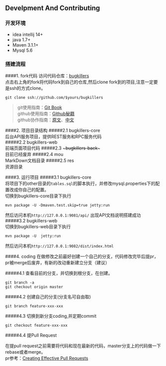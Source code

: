 ## Develpment And Contributing  
### 开发环境
* idea intellij 14+
* java 1.7+
* Maven 3.1.1+
* Mysql 5.6

### 搭建流程
####1. fork代码
访问代码仓库：[bugkillers](https://github.com/qq291462491/bugkillers)  
点击右上角的fork将代码fork到自己的仓库,然后clone fork到的项目,注意一定要是ssh的方式clone。     
```
git clone ssh://github.com/$yours/bugkillers
```    
> git使用指南：[Git Book](https://git-scm.com/book/zh/v1)      
> github使用指南：[Github秘籍](https://github.com/bugkillerz/github-cheat-sheet/blob/master/README.zh-cn.md)     
> github协作指南：[原文](http://code.tutsplus.com/articles/team-collaboration-with-github--net-29876)、[中文](http://blog.csdn.net/lw5180822/article/details/14121751)

####2. 项目目录结构
#####2.1 bugkillers-core         
后台API服务项目，提供REST服务和RPC服务代码   
#####2.2 bugkillers-web          
前端页面项目代码 
#####2.3 ~~~bugkillers-back~~~       
目前已经废弃
#####2.4 mou      
MarkDown文档目录
#####2.5 res        
资源目录

####3. 运行项目
#####3.1 bugkillers-core      
将项目下的other目录的`tables.sql`的脚本执行，并修改mysql.properties下的配置改成你自己的配置。        
切换到bugkillers-core目录下执行     
```
mvn package -U -Dmaven.test.skip=true jetty:run
```             
然后访问本机`http://127.0.0.1:9081/api/`
出现API文档说明搭建成功
#####3.2 bugkillers-web    
切换到bugkillers-web目录下执行     
```
mvn package -U  jetty:run
```             
然后访问本机`http://127.0.0.1:9082/dist/index.html`

####4. coding
在做修改之前最好创建一个自己的分支，代码修改完毕后提pr，pr被merge后废弃，有新的改动重新建立分支（建议）        
  
#####4.1 查看目前的分支，并切换到根分支，在创建。            
```
git branch -a 
git checkout origin master
```

#####4.2  创建自己的分支(分支名可自由取)    
```
git branch feature-xxx-xxx
```

#####4.3  切换到新分支coding,并定期commit     
```
git checkout feature-xxx-xxx
```

#####4.4  提Pull Request   
    
在提pull request之前需要将代码和现在最新的代码，master分支上的代码做一下rebase或者merge。     
pr参考：[Creating Effective Pull Requests](http://codeinthehole.com/writing/pull-requests-and-other-good-practices-for-teams-using-github/)
